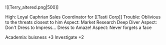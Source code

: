 ![[Terry_altered.png|500]]

High: Loyal Caphrian Sales Coordinator for [[Tasti Corp]]
Trouble: Oblivious to the threats closest to him
Aspect: Market Research Deep Diver
Aspect: Don't Dress to Impress... Dress to Amaze!
Aspect: Never forgets a face


Academia: buisness +3
Investigate +2